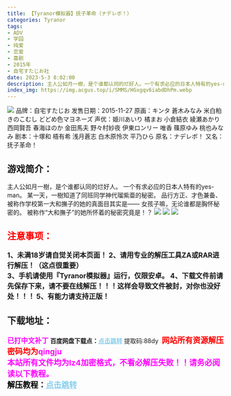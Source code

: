 ```yaml
---
title: 【Tyranor模拟器】抚子革命（ナデレボ！）
categories: Tyranor
tags:
- ADV
- 学园
- 纯爱
- 恋爱
- 喜剧
- 2015年
- 自宅すたじお社
date: 2023-5-3 8:02:00
description: 主人公如月一樹，是个谁都认同的烂好人。一个有求必应的日本人特有的yes-man。某一天，一樹知道了同班同学神代瑠紫亜的秘密。
index_img: https://img.acgus.top/i/SMMS/HGxgqv6iabdDhPm.webp
---
```

![](https://img.acgus.top/i/SMMS/HGxgqv6iabdDhPm.webp)
品牌：自宅すたじお
发售日期：2015-11-27
原画：キンタ 蒼木みなみ 米白粕 きのこむし どどめ色マヨネーズ
声优：姫川あいり 橘まお 小倉結衣 綾瀬あかり 西岡賢吾 春海ほのか 金田馬夫 野々村紗夜 伊東ロンリー 唯香 篠原ゆみ 桃也みなみ
剧本：十塚和 梧有希 浅月蒼志 白木原怜次 平乃ひら
原名：ナデレボ！
又名：抚子革命！

## 游戏简介：
主人公如月一樹，是个谁都认同的烂好人。
一个有求必应的日本人特有的yes-man。
某一天，一樹知道了同班同学神代瑠紫亜的秘密。
品行方正、才色兼备、被称作学校第一大和撫子的她的真面目其实是——
女孩子嘛，无论谁都是胸怀秘密的。
被称作“大和撫子”的她所怀着的秘密究竟是！？
![](https://img.acgus.top/i/SMMS/w5mIBpS94EFXDGx.webp)
![](https://img.acgus.top/i/SMMS/UsIXcpjgAdWteE8.webp)
![](https://img.acgus.top/i/SMMS/XgZw4GflSKW59pU.webp)






## <font color=#FF0000 >注意事项：</font>
<font size=3><b>1、未满18岁请自觉关闭本页面！
2、请用专业的解压工具ZA或RAR进行解压！（这点很重要）           
3、手机请使用『Tyranor模拟器』运行，仅限安卓。
4、下载文件前请先保存下来，请不要在线解压！！！这样会导致文件被封，对你也没好处！！！
5、有能力请支持正版！</b></font>

## 下载地址：
<font color=#FF00FF size=3><b>已打中文补丁</b></font>
<b>百度网盘下载点：</b><a href="https://pan.baidu.com/s/1uWIJconK6SaR_4-1JsOBEg?pwd=88dy" style="color: #87CEEB;"><b>点击跳转</b></a> 提取码:88dy
<a style="padding: 0" href="https://post.qingju.org/AD/"><img style="max-width:100%" src="https://img.acgus.top/i/2024/07/478f689b8021d8d499ab43d21acf137a.gif" alt=""></a>
<b><font color=#FF0000 size=4>网站所有资源解压密码均为</b></font><b><font color=#FF00FF size=4>qingju</font><font color=#FF0000 ></font></b><br><b><font color=#FF00FF size=4>本站所有文件均为lz4加密格式，不看必解压失败！！请务必阅读以下教程。</b></font><br><b><font color=#000 size=4>解压教程：</b><a href="https://post.qingju.org/tutorial/000/" style="color: #87CEEB;"><b>点击跳转</b></a>